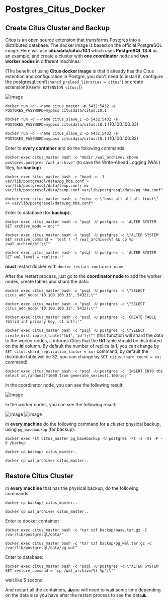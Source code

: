 # Postgres_Citus_Docker
## Create Citus Cluster and Backup
Citus is an open source extension that transforms Postgres into a distributed database. The docker image is based on the official PostgreSQL image. Here will use **citusdata/citus:10.1** which uses **PostgreSQL 13.4** as an example, and create a cluster with **one coordinator** node and **two worker nodes** in different machines:

(The benefit of using **Citus docker image** is that it already has the Citus extention and configuration in Postgre, you don't need to install it, configure the postgresql.conf(`shared_preload_libraries ='citus'`) or create extension(`CREATE EXTENSION citus;`))

![image](uploads/cef25c24c908208cae0755deb37ecc5f/image.png)

`docker run -d --name citus_master -p 5432:5432 -e POSTGRES_PASSWORD=mypass citusdata/citus:10.1` 

`docker run -d --name citus_slave_1 -p 5432:5432 -e POSTGRES_PASSWORD=mypass citusdata/citus:10.1` (10.100.100.33)

`docker run -d --name citus_slave_2 -p 5432:5432 -e POSTGRES_PASSWORD=mypass citusdata/citus:10.1` (10.100.100.32)

Enter to **every container** and do the following commands:

`docker exec citus_master bash -c "mkdir /wal_archive; chown postgres.postgres /wal_archive"` (to save the Write-Ahead Logging (WAL) files, for **backup**)

`docker exec citus_master bash -c "head -n -1 var/lib/postgresql/data/pg_hba.conf > var/lib/postgresql/data/temp.conf; mv var/lib/postgresql/data/temp.conf var/lib/postgresql/data/pg_hba.conf"`

`docker exec citus_master bash -c "echo -e \"host all all all trust\" >> var/lib/postgresql/data/pg_hba.conf"`

Enter to database (for **backup**):

`docker exec citus_master bash -c "psql -U postgres -c 'ALTER SYSTEM SET archive_mode = on;'"`

`docker exec citus_master bash -c "psql -U postgres -c \"ALTER SYSTEM SET archive_command = 'test ! -f /wal_archive/%f && cp %p /wal_archive/%f';\""`

`docker exec citus_master bash -c "psql -U postgres -c 'ALTER SYSTEM SET wal_level = replica;'"`

**must** restart docker with `docker restart container_name`

After the restart process, just go to the **coordinator node** to add the worker nodes, create tables and shard the data:

`docker exec citus_master bash -c "psql -U postgres -c \"SELECT citus_add_node('10.100.100.33', 5432);\""`

`docker exec citus_master bash -c "psql -U postgres -c \"SELECT citus_add_node('10.100.100.32', 5432);\""`

`docker exec citus_master bash -c "psql -U postgres -c 'CREATE TABLE tb1(id int primary key, c1 int);'"`

`docker exec citus_master bash -c "psql -U postgres -c \"SELECT create_distributed_table('tb1','id');\""` (this function will shard the data to the worker nodes, it informs Citus that the **tb1** table should be distributed on the **id** column. By default the number of replica is 1, you can change by `SET citus.shard_replication_factor = xx;` command; by default the distribute table will be 32, you can change by `SET citus.shard_count = xx;` command)

`docker exec citus_master bash -c "psql -U postgres -c 'INSERT INTO tb1 select id,random()*1000 from generate_series(1,100)id;'"`

In the coordinator node, you can see the following result:

![image](uploads/d87e8788a0a28e35bfe446d1192d4380/image.png)

In the worker nodes, you can see the following result:

![image](uploads/e47a756e7b1f2fcd461b2a9df4d4b11a/image.png)
![image](uploads/53140dcd408af9762976168664da668b/image.png)

In **every machine** do the following command for a cluster physical backup, using `pg_basebackup` (for backup):

`docker exec -it citus_master pg_basebackup -U postgres -Ft -z -Xs -P -D /backup`

`docker cp backup/ citus_master:.`

`docker cp wal_archive/ citus_master:.`

## Restore Citus Cluster
In **every machine** that has the physical backup, do the following commands:

`docker cp backup/ citus_master:.`

`docker cp wal_archive/ citus_master:.`

Enter to docker container:

`docker exec citus_master bash -c "tar xzf backup/base.tar.gz -C /var/lib/postgresql/data/"`

`docker exec citus_master bash -c "tar xzf backup/pg_wal.tar.gz -C /var/lib/postgresql/data/pg_wal"`

Enter to database:

`docker exec citus_master bash -c "psql -U postgres -c \"ALTER SYSTEM SET restore_command = 'cp /wal_archive/%f %p';\""`

wait like 5 second

And restart all the containers, ⚠you will need to wait some time depending on the data size you have after the restart process to see the data⚠
